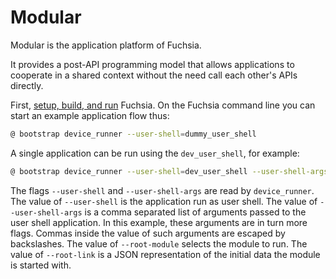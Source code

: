 Modular
=======

Modular is the application platform of Fuchsia.

It provides a post-API programming model that allows applications to cooperate
in a shared context without the need call each other's APIs directly.

First,
[setup, build, and run](https://fuchsia.googlesource.com/manifest/+/master/README.md) Fuchsia.
On the Fuchsia command line you can start an example application flow thus:

```sh
@ bootstrap device_runner --user-shell=dummy_user_shell
```

A single application can be run using the `dev_user_shell`, for example:

```sh
@ bootstrap device_runner --user-shell=dev_user_shell --user-shell-args=--root-module=example_recipe,--root-link={"http://schema.domokit.org/counter":5\,"http://schema.org/sender":"dev_user_shell"}
```

The flags `--user-shell` and `--user-shell-args` are read by `device_runner`.
The value of `--user-shell` is the application run as user shell. The value of
`--user-shell-args` is a comma separated list of arguments passed to the user
shell application. In this example, these arguments are in turn more flags.
Commas inside the value of such arguments are escaped by backslashes. The value
of `--root-module` selects the module to run. The value of `--root-link` is a
JSON representation of the initial data the module is started with.
